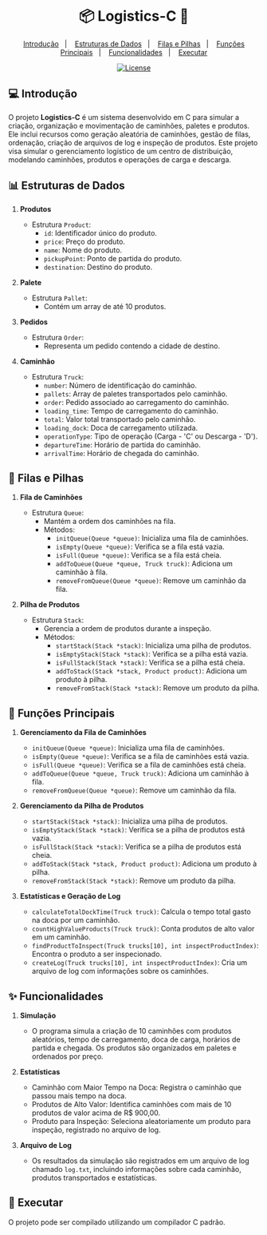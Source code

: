 <h1 align="center">
  📦 Logistics-C 🚚
</h1>

<p align="center">
  <a href="#-introdução">Introdução</a>&nbsp;&nbsp;&nbsp;|&nbsp;&nbsp;&nbsp;
  <a href="#-estruturas-de-dados">Estruturas de Dados</a>&nbsp;&nbsp;&nbsp;|&nbsp;&nbsp;&nbsp;
  <a href="#-filas-e-pilhas">Filas e Pilhas</a>&nbsp;&nbsp;&nbsp;|&nbsp;&nbsp;&nbsp;
  <a href="#-funções-principais">Funções Principais</a>&nbsp;&nbsp;&nbsp;|&nbsp;&nbsp;&nbsp;
  <a href="#-funcionalidades">Funcionalidades</a>&nbsp;&nbsp;&nbsp;|&nbsp;&nbsp;&nbsp;
  <a href="#-executar">Executar</a>
</p>

<p align="center">
  <a href="https://opensource.org/licenses/MIT">
    <img alt="License" src="https://img.shields.io/static/v1?label=License&message=MIT&color=8257E5&labelColor=000000">
  </a>
</p>

## 💻 Introdução

O projeto **Logistics-C** é um sistema desenvolvido em C para simular a criação, organização e movimentação de caminhões, paletes e produtos. Ele inclui recursos como geração aleatória de caminhões, gestão de filas, ordenação, criação de arquivos de log e inspeção de produtos. Este projeto visa simular o gerenciamento logístico de um centro de distribuição, modelando caminhões, produtos e operações de carga e descarga.

## 📊 Estruturas de Dados

1. **Produtos**
   - Estrutura `Product`:
     - `id`: Identificador único do produto.
     - `price`: Preço do produto.
     - `name`: Nome do produto.
     - `pickupPoint`: Ponto de partida do produto.
     - `destination`: Destino do produto.

2. **Palete**
   - Estrutura `Pallet`:
     - Contém um array de até 10 produtos.

3. **Pedidos**
   - Estrutura `Order`:
     - Representa um pedido contendo a cidade de destino.

4. **Caminhão**
   - Estrutura `Truck`:
     - `number`: Número de identificação do caminhão.
     - `pallets`: Array de paletes transportados pelo caminhão.
     - `order`: Pedido associado ao carregamento do caminhão.
     - `loading_time`: Tempo de carregamento do caminhão.
     - `total`: Valor total transportado pelo caminhão.
     - `loading_dock`: Doca de carregamento utilizada.
     - `operationType`: Tipo de operação (Carga - 'C' ou Descarga - 'D').
     - `departureTime`: Horário de partida do caminhão.
     - `arrivalTime`: Horário de chegada do caminhão.

## 🔄 Filas e Pilhas

1. **Fila de Caminhões**
   - Estrutura `Queue`:
     - Mantém a ordem dos caminhões na fila.
     - Métodos:
       - `initQueue(Queue *queue)`: Inicializa uma fila de caminhões.
       - `isEmpty(Queue *queue)`: Verifica se a fila está vazia.
       - `isFull(Queue *queue)`: Verifica se a fila está cheia.
       - `addToQueue(Queue *queue, Truck truck)`: Adiciona um caminhão à fila.
       - `removeFromQueue(Queue *queue)`: Remove um caminhão da fila.

2. **Pilha de Produtos**
   - Estrutura `Stack`:
     - Gerencia a ordem de produtos durante a inspeção.
     - Métodos:
       - `startStack(Stack *stack)`: Inicializa uma pilha de produtos.
       - `isEmptyStack(Stack *stack)`: Verifica se a pilha está vazia.
       - `isFullStack(Stack *stack)`: Verifica se a pilha está cheia.
       - `addToStack(Stack *stack, Product product)`: Adiciona um produto à pilha.
       - `removeFromStack(Stack *stack)`: Remove um produto da pilha.

## 🧩 Funções Principais

1. **Gerenciamento da Fila de Caminhões**
   - `initQueue(Queue *queue)`: Inicializa uma fila de caminhões.
   - `isEmpty(Queue *queue)`: Verifica se a fila de caminhões está vazia.
   - `isFull(Queue *queue)`: Verifica se a fila de caminhões está cheia.
   - `addToQueue(Queue *queue, Truck truck)`: Adiciona um caminhão à fila.
   - `removeFromQueue(Queue *queue)`: Remove um caminhão da fila.

2. **Gerenciamento da Pilha de Produtos**
   - `startStack(Stack *stack)`: Inicializa uma pilha de produtos.
   - `isEmptyStack(Stack *stack)`: Verifica se a pilha de produtos está vazia.
   - `isFullStack(Stack *stack)`: Verifica se a pilha de produtos está cheia.
   - `addToStack(Stack *stack, Product product)`: Adiciona um produto à pilha.
   - `removeFromStack(Stack *stack)`: Remove um produto da pilha.

3. **Estatísticas e Geração de Log**
   - `calculateTotalDockTime(Truck truck)`: Calcula o tempo total gasto na doca por um caminhão.
   - `countHighValueProducts(Truck truck)`: Conta produtos de alto valor em um caminhão.
   - `findProductToInspect(Truck trucks[10], int inspectProductIndex)`: Encontra o produto a ser inspecionado.
   - `createLog(Truck trucks[10], int inspectProductIndex)`: Cria um arquivo de log com informações sobre os caminhões.

## ✨ Funcionalidades

1. **Simulação**
   - O programa simula a criação de 10 caminhões com produtos aleatórios, tempo de carregamento, doca de carga, horários de partida e chegada. Os produtos são organizados em paletes e ordenados por preço.

2. **Estatísticas**
   - Caminhão com Maior Tempo na Doca: Registra o caminhão que passou mais tempo na doca.
   - Produtos de Alto Valor: Identifica caminhões com mais de 10 produtos de valor acima de R$ 900,00.
   - Produto para Inspeção: Seleciona aleatoriamente um produto para inspeção, registrado no arquivo de log.
   
3. **Arquivo de Log**
   - Os resultados da simulação são registrados em um arquivo de log chamado `log.txt`, incluindo informações sobre cada caminhão, produtos transportados e estatísticas.

## 🚀 Executar

O projeto pode ser compilado utilizando um compilador C padrão.
